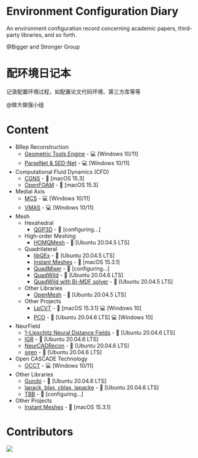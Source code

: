 # Environment Configuration Diary
An environment configuration record concerning academic papers, third-party libraries, and so forth. 

@Bigger and Stronger Group

# 配环境日记本
记录配置环境过程，如配置论文代码环境、第三方库等等

@做大做强小组

# Content
- BRep Reconstruction
  - [Geometric Tools Engine] - :computer: [Windows 10/11]
  - [ParseNet & SED-Net] - :computer: [Windows 10/11]
- Computational Fluid Dynamics (CFD)
  - [CGNS] - :apple: [macOS 15.3]
  - [OpenFOAM] - :apple: [macOS 15.3]
- Medial Axis
  - [MCS] - :computer: [Windows 10/11]
  - [VMAS] - :computer: [Windows 10/11]
- Mesh
  - Hexahedral
    - [QGP3D] - :no_entry_sign: [configuring...]
  - High-order Meshing
    - [HOMQMesh] - :penguin: [Ubuntu 20.04.5 LTS]
  - Quadrilateral
    - [libQEx] - :penguin: [Ubuntu 20.04.5 LTS]
    - [Instant Meshes] - :apple: [macOS 15.3.1]
    - [QuadMixer] - :no_entry_sign: [configuring...]
    - [QuadWild] - :penguin: [Ubuntu 20.04.6 LTS]
    - [QuadWild with Bi-MDF solver] - :penguin: [Ubuntu 20.04.5 LTS]
  - Other Libraries
    - [OpenMesh] - :penguin: [Ubuntu 20.04.5 LTS]
  - Other Projects
    - [LpCVT] - :apple: [macOS 15.3.1] :computer: [Windows 10]
    - [PCO] - :penguin: [Ubuntu 20.04.6 LTS] :computer: [Windows 10]
- NeurField
  - [1-Lipschitz Neural Distance Fields] - :penguin: [Ubuntu 20.04.6 LTS]
  - [IGR] - :penguin: [Ubuntu 20.04.6 LTS]
  - [NeurCADRecon] - :penguin: [Ubuntu 20.04.6 LTS]
  - [siren] - :penguin: [Ubuntu 20.04.6 LTS]
- Open CASCADE Technology
  - [OCCT] - :computer: [Windows 10/11]
- Other Libraries
  - [Gurobi] - :penguin: [Ubuntu 20.04.6 LTS]
  - [lapack, blas, cblas, lapacke] - :penguin: [Ubuntu 20.04.6 LTS]
  - [TBB] - :no_entry_sign: [configuring...]
- Other Projects
  - [Instant Meshes] - :apple: [macOS 15.3.1]

 # Contributors

<a href="https://contributors-img.web.app/image?repo=Bigger-and-Stronger/environment-configuration-diary">
  <img src="https://contributors-img.web.app/image?repo=Bigger-and-Stronger/environment-configuration-diary"/>
</a>

[1-Lipschitz Neural Distance Fields]: 1-Lipschitz-Neural-Distance-Fields-Ubuntu20.04.6/
[CGNS]:CGNS/
[Geometric Tools Engine]: Geometric-Tools-Engine/
[Gurobi]: Gurobi/
[HOMQMesh]: HOHQMesh/
[IGR]: IGR/
[Instant Meshes]: Instant-Meshes/
[lapack, blas, cblas, lapacke]: LAPACK/
[libQEx]: libQEx/
[LpCVT]: LpCVT/
[MCS]: MCS/
[NeurCADRecon]: NeurCADRecon/
[OCCT]: OCCT/
[OpenFOAM]: OpenFOAM/
[OpenMesh]: OpenMesh/
[ParseNet & SED-Net]: ParseNet+SED_Net/
[PCO]: PCO/
[QGP3D]: QGP3D/
[QuadMixer]: QuadMixer/
[QuadWild]: QuadWild/
[QuadWild with Bi-MDF solver]: QuadWild-Bi-MDF-solver/
[siren]: siren/
[TBB]: TBB/
[VMAS]: VMAS/